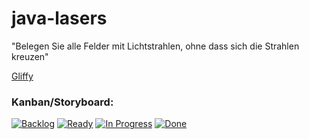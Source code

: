 # java-lasers 
"Belegen Sie alle Felder mit Lichtstrahlen, ohne dass sich die Strahlen kreuzen"

[Gliffy](http://www.gliffy.com/go/publish/10419471)

### Kanban/Storyboard:
[![Backlog](https://badge.waffle.io/schulkrams/java-lasers.svg?label=backlog&title=Backlog)](http://waffle.io/schulkrams/java-lasers) 
[![Ready](https://badge.waffle.io/schulkrams/java-lasers.svg?label=ready&title=Ready)](http://waffle.io/schulkrams/java-lasers) 
[![In Progress](https://badge.waffle.io/schulkrams/java-lasers.svg?label=in%20progress&title=In%20Progress)](http://waffle.io/schulkrams/java-lasers) 
[![Done](https://badge.waffle.io/schulkrams/java-lasers.svg?label=done&title=Done)](http://waffle.io/schulkrams/java-lasers) 
